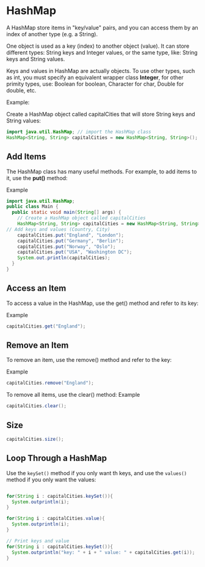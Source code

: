 # HashMap

A HashMap store items in "key/value" pairs, and you can access them by an index of another type (e.g. a String).

One object is used as a key (index) to another object (value). It can store different types: String keys and Integer values, or the same type, like: String keys and String values.

Keys and values in HashMap are actually objects. To use other types, such as int, you must specify an equivalent wrapper class **Integer**, for other primity types, use: Boolean for boolean, Character for char, Double for double, etc.

Example:

Create a HashMap object called capitalCities that will store String keys and String values:

```java
import java.util.HashMap; // import the HashMap class
HashMap<String, String> capitalCities = new HashMap<String, String>();
```

## Add Items
The HashMap class has many useful methods. For example, to add items to it, use the **put()** method:

Example

```java
import java.util.HashMap;
public class Main {
  public static void main(String[] args) {
    // Create a HashMap object called capitalCities
    HashMap<String, String> capitalCities = new HashMap<String, String>();
// Add keys and values (Country, City)
    capitalCities.put("England", "London");
    capitalCities.put("Germany", "Berlin");
    capitalCities.put("Norway", "Oslo");
    capitalCities.put("USA", "Washington DC");
    System.out.println(capitalCities);
  }
}
```

## Access an Item
To access a value in the HashMap, use the get() method and refer to its key:

Example

```java
capitalCities.get("England");
```

## Remove an Item
To remove an item, use the remove() method and refer to the key:

Example
```java
capitalCities.remove("England");
```

To remove all items, use the clear() method:
Example

```java
capitalCities.clear();
```

## Size
```java
capitalCities.size();
```

## Loop Through a HashMap

Use the ```keySet()``` method if you only want th keys, and use the ```values()``` method if you only want the values:

```java

for(String i : capitalCities.keySet()){
  System.outprintln(i);
}

for(String i : capitalCities.value){
  System.outprintln(i);
}

// Print keys and value
for(String i : capitalCities.keySet()){
  System.outprintln("key: " + i + " value: " + capitalCities.get(i));
}
```

